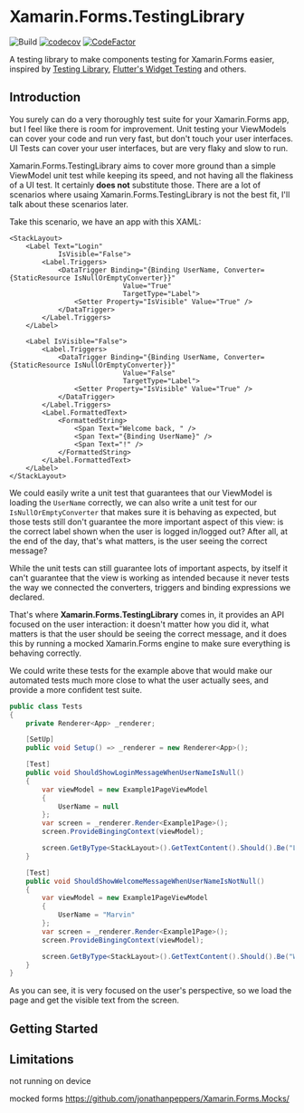 # Xamarin.Forms.TestingLibrary

![Build](https://github.com/akamud/Xamarin.Forms.TestingLibrary/workflows/Build/badge.svg)
[![codecov](https://codecov.io/gh/akamud/Xamarin.Forms.TestingLibrary/branch/main/graph/badge.svg?token=ZSOS6JW6D4)](https://codecov.io/gh/akamud/Xamarin.Forms.TestingLibrary)
[![CodeFactor](https://www.codefactor.io/repository/github/akamud/xamarin.forms.testinglibrary/badge?s=bc6f084fefbb510c0c74058c3bfcfe6354559dff)](https://www.codefactor.io/repository/github/akamud/xamarin.forms.testinglibrary)

A testing library to make components testing for Xamarin.Forms easier, inspired by [Testing Library](https://testing-library.com/), [Flutter's Widget Testing](https://flutter.dev/docs/cookbook/testing/widget/introduction) and others.

## Introduction

You surely can do a very thoroughly test suite for your Xamarin.Forms app, but I feel like there is room for improvement. Unit testing your ViewModels can cover your code and run very fast, but don't touch your user interfaces. UI Tests can cover your user interfaces, but are very flaky and slow to run.

Xamarin.Forms.TestingLibrary aims to cover more ground than a simple ViewModel unit test while keeping its speed, and not having all the flakiness of a UI test. It certainly **does not** substitute those. There are a lot of scenarios where usaing Xamarin.Forms.TestingLibrary is not the best fit, I'll talk about these scenarios later.

Take this scenario, we have an app with this XAML:

```xaml
<StackLayout>
    <Label Text="Login"
            IsVisible="False">
        <Label.Triggers>
            <DataTrigger Binding="{Binding UserName, Converter={StaticResource IsNullOrEmptyConverter}}"
                            Value="True"
                            TargetType="Label">
                <Setter Property="IsVisible" Value="True" />
            </DataTrigger>
        </Label.Triggers>
    </Label>

    <Label IsVisible="False">
        <Label.Triggers>
            <DataTrigger Binding="{Binding UserName, Converter={StaticResource IsNullOrEmptyConverter}}"
                            Value="False"
                            TargetType="Label">
                <Setter Property="IsVisible" Value="True" />
            </DataTrigger>
        </Label.Triggers>
        <Label.FormattedText>
            <FormattedString>
                <Span Text="Welcome back, " />
                <Span Text="{Binding UserName}" />
                <Span Text="!" />
            </FormattedString>
        </Label.FormattedText>
    </Label>
</StackLayout>
```

We could easily write a unit test that guarantees that our ViewModel is loading the `UserName` correctly, we can also write a unit test for our `IsNullOrEmptyConverter` that makes sure it is behaving as expected, but those tests still don't guarantee the more important aspect of this view: is the correct label shown when the user is logged in/logged out? After all, at the end of the day, that's what matters, is the user seeing the correct message?

While the unit tests can still guarantee lots of important aspects, by itself it can't guarantee that the view is working as intended because it never tests the way we connected the converters, triggers and binding expressions we declared.

That's where **Xamarin.Forms.TestingLibrary** comes in, it provides an API focused on the user interaction: it doesn't matter how you did it, what matters is that the user should be seeing the correct message, and it does this by running a mocked Xamarin.Forms engine to make sure everything is behaving correctly. 

We could write these tests for the example above that would make our automated tests much more close to what the user actually sees, and provide a more confident test suite.

```csharp
public class Tests
{
    private Renderer<App> _renderer;

    [SetUp]
    public void Setup() => _renderer = new Renderer<App>();

    [Test]
    public void ShouldShowLoginMessageWhenUserNameIsNull()
    {
        var viewModel = new Example1PageViewModel
        {
            UserName = null
        };
        var screen = _renderer.Render<Example1Page>();
        screen.ProvideBingingContext(viewModel);

        screen.GetByType<StackLayout>().GetTextContent().Should().Be("Login");
    }

    [Test]
    public void ShouldShowWelcomeMessageWhenUserNameIsNotNull()
    {
        var viewModel = new Example1PageViewModel
        {
            UserName = "Marvin"
        };
        var screen = _renderer.Render<Example1Page>();
        screen.ProvideBingingContext(viewModel);

        screen.GetByType<StackLayout>().GetTextContent().Should().Be("Welcome back, Marvin!");
    }
}
```

As you can see, it is very focused on the user's perspective, so we load the page and get the visible text from the screen.

## Getting Started

## Limitations

not running on device

mocked forms
https://github.com/jonathanpeppers/Xamarin.Forms.Mocks/
